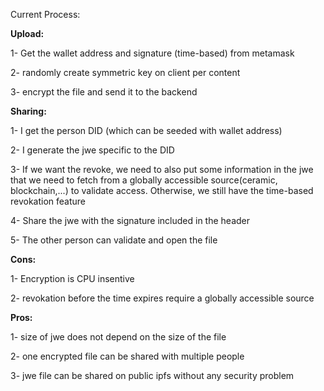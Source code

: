 Current Process:

**Upload:**

1- Get the wallet address and signature (time-based) from metamask

2- randomly create symmetric key on client per content

3- encrypt the file and send it to the backend


**Sharing:**

1- I get the person DID (which can be seeded with wallet address)

2- I generate the jwe specific to the DID

3- If we want the revoke, we need to also put some information in the jwe that we need to fetch from a globally accessible source(ceramic, blockchain,...) to validate access. Otherwise, we still have the time-based revokation feature

4- Share the jwe with the signature included in the header

5- The other person can validate and open the file


**Cons:**

1- Encryption is CPU insentive

2- revokation before the time expires require a globally accessible source


**Pros:**

1- size of jwe does not depend on the size of the file

2- one encrypted file can be shared with multiple people

3- jwe file can be shared on public ipfs without any security problem
